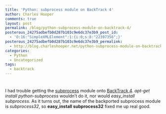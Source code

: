 ```yaml
---
title: 'Python: subprocess module on BackTrack 4'
author: Charles Hooper
comments: true
layout: post
permalink: /blog/python-subprocess-module-on-backtrack-4/
posterous_24275adbefb0d287b103c9e6dc37e3b9_post_id:
  - 'O:16:"SimpleXMLElement":1:{i:0;s:8:"22397356";}'
posterous_24275adbefb0d287b103c9e6dc37e3b9_permalink:
  - http://blog.charleshooper.net/python-subprocess-module-on-backtrack-4
categories:
  - Python
  - Uncategorized
tags:
  - backtrack
---
```

# 

I had trouble getting the [subprocess][1] module onto [BackTrack 4][2]. *apt-get install python-subprocess* wouldn’t do it, nor would *easy_install subprocess*. As it turns out, the name of the backported subprocess module is *subprocess32*, so **easy_install subprocess32** fixed me up real good.

 [1]: http://docs.python.org/library/subprocess.html
 [2]: http://www.backtrack-linux.org/